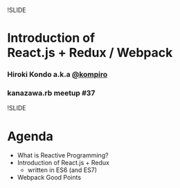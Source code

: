 !SLIDE
# Introduction of <br/> React.js + Redux / Webpack #
### Hiroki Kondo a.k.a [@kompiro](http://github.com/kompiro)
### kanazawa.rb meetup #37


!SLIDE
# Agenda #

* What is Reactive Programming?
* Introduction of React.js + Redux
  * written in ES6 (and ES7)
* Webpack Good Points
